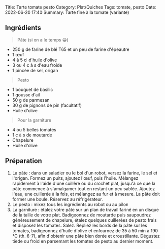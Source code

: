 Title: Tarte tomate pesto
Category: Plat/Quiches
Tags: tomate, pesto
Date:  2022-06-20 17:40
Summary: Tarte fine à la tomate (variante)

## Ingrédients

> Pâte (si on a le temps 😀)

- 250 g de farine de blé T65 et un peu de farine d'épeautre
- 1 œuf
- 4 à 5 cl d'huile d'olive
- 3 ou 4 c à s d'eau froide
- 1 pincée de sel, origan

> Pesto

- 1 bouquet de basilic
- 1 gousse d'ail
- 50 g de parmesan
- 30 g de pignons de pin (facultatif)
- Huile d'olive

> Pour la garniture

- 4 ou 5 belles tomates
- 1 c à s de moutarde
- Chapelure
- Huile d'olive

## Préparation

1. La pâte : dans un saladier ou le bol d'un robot, versez la farine, le sel et l'origan. Formez un puits, ajoutez l'œuf, puis l'huile. Mélangez rapidement à l'aide d'une cuillère ou du crochet plat, jusqu'à ce que la pâte commence à s'amalgamer tout en restant un peu sablée. Ajoutez l'eau, une cuillerée à la fois, et mélangez au fur et à mesure. La pâte doit former une boule. Réservez au réfrigérateur.
2. Le pesto : mixez tous les ingrédients au robot ou au pilon
3. La garniture : étalez votre pâte sur un plan de travail fariné en un disque de la taille de votre plat. Badigeonnez de moutarde puis saupoudrez généreusement de chapelure, étalez quelques cuillerées de pesto frais et disposez les tomates. Salez. Repliez les bords de la pâte sur les tomates, badigeonnez d'huile d'olive et enfournez de 35 à 50 min à 190 °C (th. 6-7), afin d'obtenir une pâte bien dorée et croustillante. Dégustez tiède ou froid en parsemant les tomates de pesto au dernier moment.
